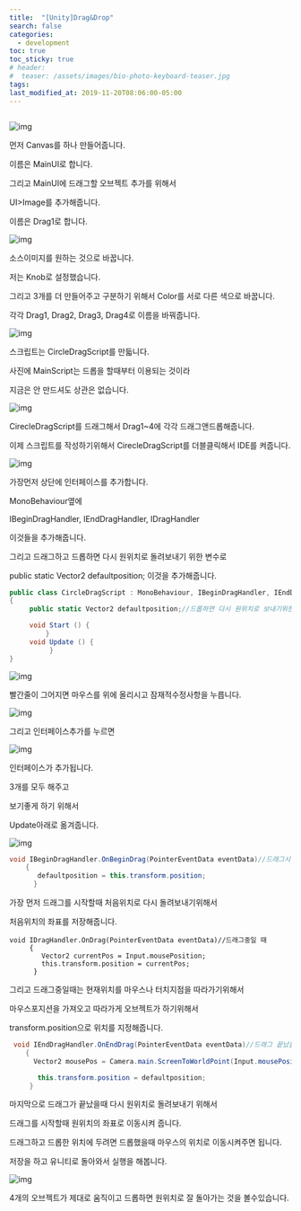 ```yaml
---
title:  "[Unity]Drag&Drop"
search: false
categories: 
  - development
toc: true
toc_sticky: true
# header:
#  teaser: /assets/images/bio-photo-keyboard-teaser.jpg
tags:
last_modified_at: 2019-11-20T08:06:00-05:00
---
```


```

```

![img](http://cfile21.uf.tistory.com/image/994A8B335A2A37290945C3)





먼저 Canvas를 하나 만들어줍니다.

이름은 MainUI로 합니다.



그리고 MainUI에 드래그할 오브젝트 추가를 위해서

UI>Image를 추가해줍니다.

이름은 Drag1로 합니다.



![img](http://cfile26.uf.tistory.com/image/994B23335A2A37282002E5)



소스이미지를 원하는 것으로 바꿉니다.

저는 Knob로 설정했습니다.



그리고 3개를 더 만들어주고 구분하기 위해서 Color를 서로 다른 색으로 바꿉니다.

각각 Drag1, Drag2, Drag3, Drag4로 이름을 바꿔줍니다.



![img](http://cfile30.uf.tistory.com/image/99C6F3335A2A372805EF76)



스크립트는 CircleDragScript를 만듧니다.

사진에 MainScript는 드롭을 할때부터 이용되는 것이라

지금은 안 만드셔도 상관은 없습니다.



![img](http://cfile10.uf.tistory.com/image/9920F4335A2A37292EDDB9)



CirecleDragScript를 드래그해서 Drag1~4에 각각 드래그앤드롭해줍니다.



이제 스크립트를 작성하기위해서 CirecleDragScript를 더블클릭해서 IDE를 켜줍니다.



![img](http://cfile26.uf.tistory.com/image/99CAEE335A2A3728340B18)



가장먼저 상단에 인터페이스를 추가합니다.

MonoBehaviour옆에 

IBeginDragHandler, IEndDragHandler, IDragHandler 

이것들을 추가해줍니다.



그리고 드래그하고 드롭하면 다시 원위치로 돌려보내기 위한 변수로

public static Vector2 defaultposition; 이것을 추가해줍니다.





```c#
public class CircleDragScript : MonoBehaviour, IBeginDragHandler, IEndDragHandler, IDragHandler
{
     public static Vector2 defaultposition;//드롭하면 다시 원위치로 보내기위한 변수

     void Start () {
         }
     void Update () {
          }
}
```

![img](http://cfile10.uf.tistory.com/image/99A339335A2A372821BCCB)



빨간줄이 그어지면 마우스를 위에 올리시고 잠재적수정사항을 누릅니다.

![img](http://cfile30.uf.tistory.com/image/99430B335A2A372931785A)

그리고 인터페이스추가를 누르면

![img](http://cfile21.uf.tistory.com/image/99AD67335A2A372937B11F)



인터페이스가 추가됩니다.

3개를 모두 해주고

보기좋게 하기 위해서 

Update아래로 옮겨줍니다.

![img](http://cfile6.uf.tistory.com/image/99AE55335A2A3729238840)



```c#
void IBeginDragHandler.OnBeginDrag(PointerEventData eventData)//드래그시작할 때
    {
       defaultposition = this.transform.position;
      }
```

가장 먼저 드래그를 시작할때 처음위치로 다시 돌려보내기위해서

처음위치의 좌표를 저장해줍니다.

```
void IDragHandler.OnDrag(PointerEventData eventData)//드래그중일 때
     {
        Vector2 currentPos = Input.mousePosition;
        this.transform.position = currentPos;
      }
```

그리고 드래그중일때는 현재위치를 마우스나 터치지점을 따라가기위해서

마우스포지션을 가져오고 따라가게 오브젝트가 하기위해서

transform.position으로 위치를 지정해줍니다.



```c#
 void IEndDragHandler.OnEndDrag(PointerEventData eventData)//드래그 끝났을 때
    {
      Vector2 mousePos = Camera.main.ScreenToWorldPoint(Input.mousePosition);

       this.transform.position = defaultposition;
     }
```

마지막으로 드래그가 끝났을때 다시 원위치로 돌려보내기 위해서

드래그를 시작할때 원위치의 좌표로 이동시켜 줍니다.



드래그하고 드롭한 위치에 두려면 드롭했을때 마우스의 위치로 이동시켜주면 됩니다.





저장을 하고 유니티로 돌아와서 실행을 해봅니다.



![img](http://cfile28.uf.tistory.com/image/99E31E335A2A372935C15F)



4개의 오브젝트가 제대로 움직이고 드롭하면 원위치로 잘 돌아가는 것을 볼수있습니다.

```alias

```